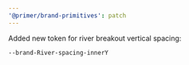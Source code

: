 ```yaml
---
'@primer/brand-primitives': patch
---
```


Added new token for river breakout vertical spacing:

```
--brand-River-spacing-innerY
```
